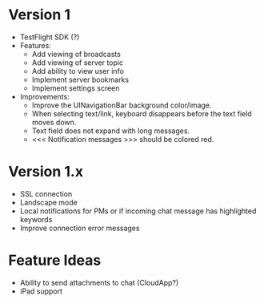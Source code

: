 # Version 1
* TestFlight SDK (?)
* Features:
    * Add viewing of broadcasts
    * Add viewing of server topic
    * Add ability to view user info
    * Implement server bookmarks
    * Implement settings screen
* Improvements:
	* Improve the UINavigationBar background color/image.
	* When selecting text/link, keyboard disappears before the text field moves down.
	* Text field does not expand with long messages.
	* <<< Notification messages >>> should be colored red.

# Version 1.x
* SSL connection
* Landscape mode
* Local notifications for PMs or if incoming chat message has highlighted keywords
* Improve connection error messages

# Feature Ideas
* Ability to send attachments to chat (CloudApp?)
* iPad support